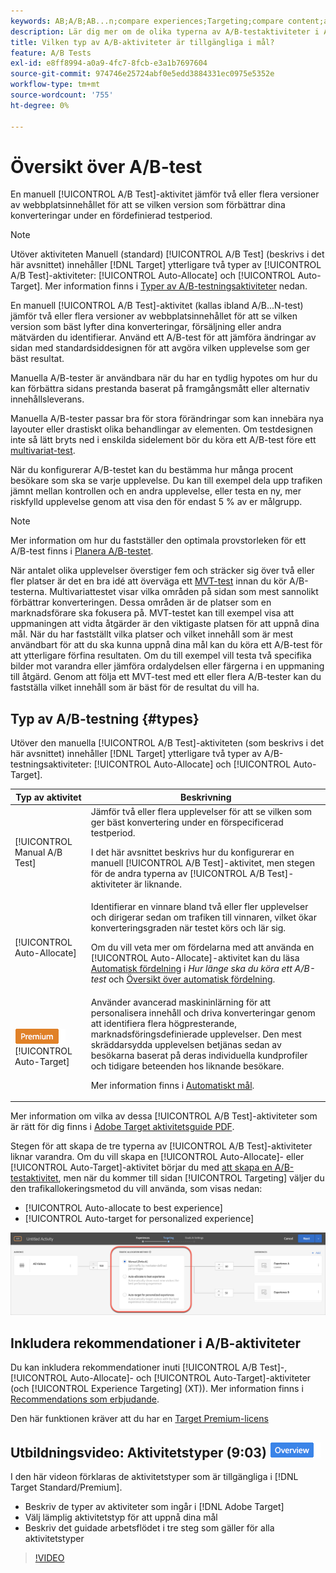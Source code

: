 ```yaml
---
keywords: AB;A/B;AB...n;compare experiences;Targeting;compare content;auto-target;auto-assign
description: Lär dig mer om de olika typerna av A/B-testaktiviteter i Adobe  [!DNL Target] - handboken, Automatisk allokering och Automatiskt mål. Välj den som passar dig.
title: Vilken typ av A/B-aktiviteter är tillgängliga i mål?
feature: A/B Tests
exl-id: e8ff8994-a0a9-4fc7-8fcb-e3a1b7697604
source-git-commit: 974746e25724abf0e5edd3884331ec0975e5352e
workflow-type: tm+mt
source-wordcount: '755'
ht-degree: 0%

---
```


# Översikt över A/B-test

En manuell [!UICONTROL A/B Test]-aktivitet jämför två eller flera versioner av webbplatsinnehållet för att se vilken version som förbättrar dina konverteringar under en fördefinierad testperiod.

>[!NOTE]
>
>Utöver aktiviteten Manuell (standard) [!UICONTROL A/B Test] (beskrivs i det här avsnittet) innehåller [!DNL Target] ytterligare två typer av [!UICONTROL A/B Test]-aktiviteter: [!UICONTROL Auto-Allocate] och [!UICONTROL Auto-Target]. Mer information finns i [Typer av A/B-testningsaktiviteter](#types) nedan.

En manuell [!UICONTROL A/B Test]-aktivitet (kallas ibland A/B...N-test) jämför två eller flera versioner av webbplatsinnehållet för att se vilken version som bäst lyfter dina konverteringar, försäljning eller andra mätvärden du identifierar. Använd ett A/B-test för att jämföra ändringar av sidan med standardsiddesignen för att avgöra vilken upplevelse som ger bäst resultat.

Manuella A/B-tester är användbara när du har en tydlig hypotes om hur du kan förbättra sidans prestanda baserat på framgångsmått eller alternativ innehållsleverans.

Manuella A/B-tester passar bra för stora förändringar som kan innebära nya layouter eller drastiskt olika behandlingar av elementen. Om testdesignen inte så lätt bryts ned i enskilda sidelement bör du köra ett A/B-test före ett [multivariat-test](/help/main/c-activities/c-multivariate-testing/multivariate-testing.md).

När du konfigurerar A/B-testet kan du bestämma hur många procent besökare som ska se varje upplevelse. Du kan till exempel dela upp trafiken jämnt mellan kontrollen och en andra upplevelse, eller testa en ny, mer riskfylld upplevelse genom att visa den för endast 5 % av er målgrupp.

>[!NOTE]
>
>Mer information om hur du fastställer den optimala provstorleken för ett A/B-test finns i [Planera A/B-testet](/help/main/c-activities/t-test-ab/sample-size-determination.md).

När antalet olika upplevelser överstiger fem och sträcker sig över två eller fler platser är det en bra idé att överväga ett [MVT-test](/help/main/c-activities/c-multivariate-testing/multivariate-testing.md) innan du kör A/B-testerna. Multivariattestet visar vilka områden på sidan som mest sannolikt förbättrar konverteringen. Dessa områden är de platser som en marknadsförare ska fokusera på. MVT-testet kan till exempel visa att uppmaningen att vidta åtgärder är den viktigaste platsen för att uppnå dina mål. När du har fastställt vilka platser och vilket innehåll som är mest användbart för att du ska kunna uppnå dina mål kan du köra ett A/B-test för att ytterligare förfina resultaten. Om du till exempel vill testa två specifika bilder mot varandra eller jämföra ordalydelsen eller färgerna i en uppmaning till åtgärd. Genom att följa ett MVT-test med ett eller flera A/B-tester kan du fastställa vilket innehåll som är bäst för de resultat du vill ha.

## Typ av A/B-testning {#types}

Utöver den manuella [!UICONTROL A/B Test]-aktiviteten (som beskrivs i det här avsnittet) innehåller [!DNL Target] ytterligare två typer av A/B-testningsaktiviteter: [!UICONTROL Auto-Allocate] och [!UICONTROL Auto-Target].

| Typ av aktivitet | Beskrivning |
| --- | --- |
| [!UICONTROL Manual A/B Test] | Jämför två eller flera upplevelser för att se vilken som ger bäst konvertering under en förspecificerad testperiod.<P>I det här avsnittet beskrivs hur du konfigurerar en manuell [!UICONTROL A/B Test]-aktivitet, men stegen för de andra typerna av [!UICONTROL A/B Test]-aktiviteter är liknande. |
| [!UICONTROL Auto-Allocate] | Identifierar en vinnare bland två eller fler upplevelser och dirigerar sedan om trafiken till vinnaren, vilket ökar konverteringsgraden när testet körs och lär sig.<P>Om du vill veta mer om fördelarna med att använda en [!UICONTROL Auto-Allocate]-aktivitet kan du läsa [Automatisk fördelning](/help/main/c-activities/t-test-ab/sample-size-determination.md#auto-allocate) i *Hur länge ska du köra ett A/B-test* och [Översikt över automatisk fördelning](/help/main/c-activities/automated-traffic-allocation/automated-traffic-allocation.md). |
| ![Premium-märke](/help/main/assets/premium.png) [!UICONTROL Auto-Target] | Använder avancerad maskininlärning för att personalisera innehåll och driva konverteringar genom att identifiera flera högpresterande, marknadsföringsdefinierade upplevelser. Den mest skräddarsydda upplevelsen betjänas sedan av besökarna baserat på deras individuella kundprofiler och tidigare beteenden hos liknande besökare.<P>Mer information finns i [Automatiskt mål](/help/main/c-activities/auto-target/auto-target-to-optimize.md). |

Mer information om vilka av dessa [!UICONTROL A/B Test]-aktiviteter som är rätt för dig finns i [Adobe Target aktivitetsguide PDF](/help/main/c-activities/target-activities-guide.md).

Stegen för att skapa de tre typerna av [!UICONTROL A/B Test]-aktiviteter liknar varandra. Om du vill skapa en [!UICONTROL Auto-Allocate]- eller [!UICONTROL Auto-Target]-aktivitet börjar du med [att skapa en A/B-testaktivitet](/help/main/c-activities/t-test-ab/t-test-create-ab/test-create-ab.md), men när du kommer till sidan [!UICONTROL Targeting] väljer du den trafikallokeringsmetod du vill använda, som visas nedan:

* [!UICONTROL Auto-allocate to best experience]
* [!UICONTROL Auto-target for personalized experience]

![Inställningar för trafikallokeringsmetod](/help/main/c-activities/t-test-ab/t-test-create-ab/assets/traffic-allocation-method.png)

## Inkludera rekommendationer i A/B-aktiviteter

Du kan inkludera rekommendationer inuti [!UICONTROL A/B Test]-, [!UICONTROL Auto-Allocate]- och [!UICONTROL Auto-Target]-aktiviteter (och [!UICONTROL Experience Targeting] (XT)). Mer information finns i [Recommendations som erbjudande](/help/main/c-recommendations/recommendations-as-an-offer.md).

Den här funktionen kräver att du har en [Target Premium-licens](/help/main/c-intro/intro.md#premium)

## Utbildningsvideo: Aktivitetstyper (9:03) ![Märket Översikt](/help/main/assets/overview.png)

I den här videon förklaras de aktivitetstyper som är tillgängliga i [!DNL Target Standard/Premium].

* Beskriv de typer av aktiviteter som ingår i [!DNL Adobe Target]
* Välj lämplig aktivitetstyp för att uppnå dina mål
* Beskriv det guidade arbetsflödet i tre steg som gäller för alla aktivitetstyper

>[!VIDEO](https://video.tv.adobe.com/v/17386)
